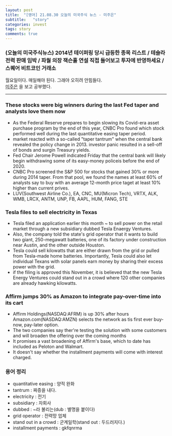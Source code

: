 ```yaml
---
layout: post
title:  "[영어] 21.08.30 오늘의 미국주식 뉴스 - 미주은"
subtitle:   "story"
categories: invest
tags: story
comments: true
---
```


### (오늘의 미국주식뉴스) 2014년 테이퍼링 당시 급등한 종목 리스트 / 테슬라 전력 판매 임박 / 파월 의장 잭슨홀 연설 직접 들어보고 투자에 반영하세요 / 스퀘어 비트코인 거래소

월요일이다. 매일해야 된다. 그래야 오히려 안힘들다.      
[미주은](https://www.youtube.com/watch?v=nEWK9s1-9Vg) 을 보고 공부했다.

---

### These stocks were big winners during the last Fed taper and analysts love them now
- As the Federal Reserve prepares to begin slowing its Covid-era asset purchase program by the end of this year, CNBC Pro found which stock performed well during the last quantitative easing taper period.
- market reacted with a so-called "taper tantrum" when the central bank revealed the policy change in 2013. investor panic resulted in a sell-off of bonds and surgin Treasury yields.
- Fed Chair Jerome Powell indicated Friday that the central bank will likely begin withdrawing some of its easy-money policeis before the end of 2020.
- CNBC Pro screened the S&P 500 for stocks that gained 30% or more during 2014 taper. From that pool, we found the names at least 60% of analysts say to buy with an average 12-month price taget at least 10% higher than current prives.
- LUV(Southwest Airline Co.), EA, CNC, MU(Micron Tech), VRTX, ALK, WMB, LRCX, ANTM, UNP, FB, AAPL, HUM, FANG, STE

### Tesla files to sell electricity in Texas
- Tesla filed an application earlier this month ~ to sell power on the retail market through a new subsidiary dubbed Tesla Enaergy Ventures.
- Also, the company told the state's grid operator that it wants to build two giant, 250-megawatt batteries, one of its factory under construction near Austin, and the other outside Houston.
- Tesla could sell kilowatts that are either drawn from the grid or pulled from Tesla-made home batteries. Importantly, Tesla could also let individual Texans with solar panels earn money by sharing their excess power with the grid.
- if the filing is approved this November, it is believed that the new Tesla Energy Ventures could stand out in a crowd where 120 other companies are already hawking kilowatts.

### Affirm jumps 30% as Amazon to integrate pay-over-time into its cart
- Affirm Holdings(NASDAQ:AFRM) is up 30% after hours Amazon.com(NASDAQ:AMZN) selects the network as tis first ever buy-now, pay-later option.
- The two companies say ther're testing the solution with some customers and will broaden the offering over the coming months
- It promises a vast broadening of Affirm's base, which to date has included as Peloton and Walmart.
- It doesn't say whether the installment payments will come with interest charged.

### 용어 정리
- quantitative easing : 양적 완화
- tantrum : 짜증을 내다.
- electricity : 전기
- subsidiary : 자회사
- dubbed : ~라 불리는(dub : 별명을 붙이다)
- grid operator : 전력망 업체
- stand out in a crowd : 군계일학(stand out : 두드러지다.)
-  installment payments : gkfqnrma